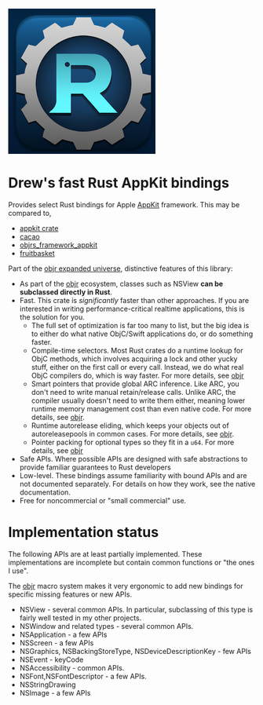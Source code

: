 ![logo](art/logo.png)

# Drew's fast Rust AppKit bindings

Provides select Rust bindings for Apple [AppKit](https://developer.apple.com/documentation/appkit) framework.  This may be compared to,
* [appkit crate](https://crates.io/crates/appkit)
* [cacao](https://crates.io/crates/cacao)
* [objrs_framework_appkit](https://crates.io/crates/objrs_frameworks_app_kit)
* [fruitbasket](https://crates.io/crates/fruitbasket)

Part of the [objr expanded universe](https://github.com/drewcrawford/objr#objr-expanded-universe), distinctive features of this library:

* As part of the [objr](https://github.com/drewcrawford/objr) ecosystem, classes such as NSView **can be subclassed directly in Rust**.
* Fast.  This crate is *significantly* faster than other approaches.  If you are interested in writing performance-critical realtime applications, this is the solution for you.
    * The full set of optimization is far too many to list, but the big idea is to either do what native ObjC/Swift applications do, or do something faster.
    * Compile-time selectors.  Most Rust crates do a runtime lookup for ObjC methods, which involves acquiring a lock and other yucky stuff, either on the first call or every call.  Instead, we do what real ObjC compilers do, which is way faster.  For more details, see [objr](https://github.com/drewcrawford/objr)
    * Smart pointers that provide global ARC inference.  Like ARC, you don't need to write manual retain/release calls.  Unlike ARC, the compiler
      usually doesn't need to write them either, meaning lower runtime memory management cost than even native code.  For more details, see [objr](https://github.com/drewcrawford/objr).
    * Runtime autorelease eliding, which keeps your objects out of autoreleasepools in common cases.  For more details, see [objr](https://github.com/drewcrawford/objr).
    * Pointer packing for optional types so they fit in a `u64`.  For more details, see [objr](https://github.com/drewcrawford/objr)
* Safe APIs.  Where possible APIs are designed with safe abstractions to provide familiar guarantees to Rust developers
* Low-level.  These bindings assume familiarity with bound APIs and are not documented separately.  For details on how they work, see the native documentation.
* Free for noncommercial or "small commercial" use.

# Implementation status
The following APIs are at least partially implemented.  These implementations are incomplete but contain common functions or "the ones I use".

The [objr](https://github.com/drewcrawford/objr) macro system makes it very ergonomic to add new bindings for specific missing features
or new APIs.

* NSView - several common APIs.  In particular, subclassing of this type is fairly well tested in my other projects.
* NSWindow and related types - several common APIs.
* NSApplication - a few APIs
* NSScreen - a few APIs
* NSGraphics, NSBackingStoreType, NSDeviceDescriptionKey - few APIs
* NSEvent - keyCode
* NSAccessibility - common APIs.
* NSFont,NSFontDescriptor - a few APIs.
* NSStringDrawing
* NSImage - a few APIs